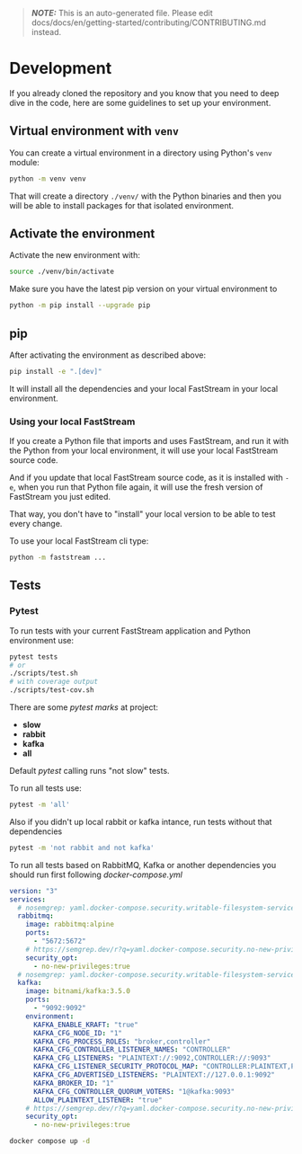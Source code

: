 > **_NOTE:_**  This is an auto-generated file. Please edit docs/docs/en/getting-started/contributing/CONTRIBUTING.md instead.

# Development

If you already cloned the repository and you know that you need to deep dive in the code, here are some guidelines to set up your environment.

## Virtual environment with `venv`

You can create a virtual environment in a directory using Python's `venv` module:

```bash
python -m venv venv
```

That will create a directory `./venv/` with the Python binaries and then you will be able to install packages for that isolated environment.

## Activate the environment

Activate the new environment with:

```bash
source ./venv/bin/activate
```

Make sure you have the latest pip version on your virtual environment to

```bash
python -m pip install --upgrade pip
```

## pip

After activating the environment as described above:

```bash
pip install -e ".[dev]"
```

It will install all the dependencies and your local FastStream in your local environment.

### Using your local FastStream

If you create a Python file that imports and uses FastStream, and run it with the Python from your local environment, it will use your local FastStream source code.

And if you update that local FastStream source code, as it is installed with `-e`, when you run that Python file again, it will use the fresh version of FastStream you just edited.

That way, you don't have to "install" your local version to be able to test every change.

To use your local FastStream cli type:

```bash
python -m faststream ...
```

## Tests

### Pytest

To run tests with your current FastStream application and Python environment use:

```bash
pytest tests
# or
./scripts/test.sh
# with coverage output
./scripts/test-cov.sh
```

There are some *pytest marks* at project:

* **slow**
* **rabbit**
* **kafka**
* **all**

Default *pytest* calling runs "not slow" tests.

To run all tests use:

```bash
pytest -m 'all'
```

Also if you didn't up local rabbit or kafka intance, run tests without that dependencies

```bash
pytest -m 'not rabbit and not kafka'
```

To run all tests based on RabbitMQ, Kafka or another dependencies you should run first following *docker-compose.yml*

```yaml
version: "3"
services:
  # nosemgrep: yaml.docker-compose.security.writable-filesystem-service.writable-filesystem-service
  rabbitmq:
    image: rabbitmq:alpine
    ports:
      - "5672:5672"
    # https://semgrep.dev/r?q=yaml.docker-compose.security.no-new-privileges.no-new-privileges
    security_opt:
      - no-new-privileges:true
  # nosemgrep: yaml.docker-compose.security.writable-filesystem-service.writable-filesystem-service
  kafka:
    image: bitnami/kafka:3.5.0
    ports:
      - "9092:9092"
    environment:
      KAFKA_ENABLE_KRAFT: "true"
      KAFKA_CFG_NODE_ID: "1"
      KAFKA_CFG_PROCESS_ROLES: "broker,controller"
      KAFKA_CFG_CONTROLLER_LISTENER_NAMES: "CONTROLLER"
      KAFKA_CFG_LISTENERS: "PLAINTEXT://:9092,CONTROLLER://:9093"
      KAFKA_CFG_LISTENER_SECURITY_PROTOCOL_MAP: "CONTROLLER:PLAINTEXT,PLAINTEXT:PLAINTEXT"
      KAFKA_CFG_ADVERTISED_LISTENERS: "PLAINTEXT://127.0.0.1:9092"
      KAFKA_BROKER_ID: "1"
      KAFKA_CFG_CONTROLLER_QUORUM_VOTERS: "1@kafka:9093"
      ALLOW_PLAINTEXT_LISTENER: "true"
    # https://semgrep.dev/r?q=yaml.docker-compose.security.no-new-privileges.no-new-privileges
    security_opt:
      - no-new-privileges:true
```

```bash
docker compose up -d
```

